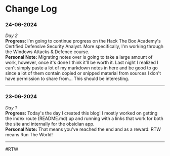 # Change Log
### 24-06-2024
*Day 2*<br>
**Progress:** I'm going to continue progress on the Hack The Box Academy's Certified Defensive Security Analyst. More specifically, I'm working through the Windows Attacks & Defence course.<br>
**Personal Note:** Migrating notes over is going to take a large amount of work, however, once it's done I think it'll be worth it. Last night I realized I can't simply paste a lot of my markdown notes in here and be good to go since a lot of them contain copied or snipped material from sources I don't have permission to share from... This should be interesting.<br>
<hr>

### 23-06-2024
*Day 1*<br>
**Progress:** Today's the day I created this blog! I mostly worked on getting the index route (README.md) up and running with a links that work for both the site and internally for the obsidian app.<br>
**Personal Note:** That means you've reached the end and as a reward: RTW means Run The World! <br>
<hr>
#RTW